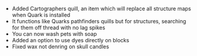 - Added Cartographers quill, an item which will replace all structure maps when Quark is installed
- It functions like Quarks pathfinders quills but for structures, searching for them off thread with no lag spikes
- You can now wash pets with soap
- Added an option to use dyes directly on blocks
- Fixed wax not denring on skull candles
